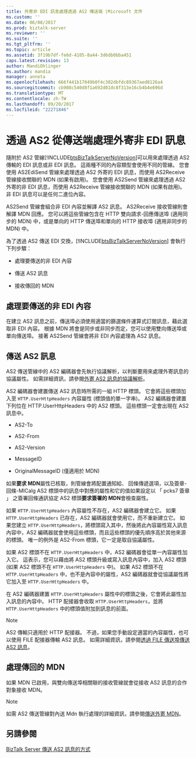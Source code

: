 ```yaml
---
title: 外寄非 EDI 訊息處理透過 AS2 傳送端 |Microsoft 文件
ms.custom: ''
ms.date: 06/08/2017
ms.prod: biztalk-server
ms.reviewer: ''
ms.suite: ''
ms.tgt_pltfrm: ''
ms.topic: article
ms.assetid: 3f19b7df-fe6d-4105-8a44-3d6db0bba451
caps.latest.revision: 13
author: MandiOhlinger
ms.author: mandia
manager: anneta
ms.openlocfilehash: 666f441b17049b0f4c302dbfdc89367aed8126a4
ms.sourcegitcommit: cb908c540d8f1a692d01dc8f313e16cb4b4e696d
ms.translationtype: MT
ms.contentlocale: zh-TW
ms.lasthandoff: 09/20/2017
ms.locfileid: "22271846"
---
```

# <a name="send-side-processing-of-an-outgoing-non-edi-message-over-as2"></a>透過 AS2 從傳送端處理外寄非 EDI 訊息
隨附於 AS2 管線[!INCLUDE[btsBizTalkServerNoVersion](../includes/btsbiztalkservernoversion-md.md)]可以用來處理透過 AS2 傳輸的 EDI 訊息或非 EDI 訊息。 這兩種不同的內容類型會使用不同的管線。 您會使用 AS2EdiSend 管線來處理透過 AS2 外寄的 EDI 訊息，而使用 AS2Receive 管線接收關聯的 MDN (如果有啟用)。 您會使用 AS2Send 管線來處理透過 AS2 外寄的非 EDI 訊息，而使用 AS2Receive 管線接收關聯的 MDN (如果有啟用)。 非 EDI 訊息可以是任何二進位內容。  
  
 AS2Send 管線會組合非 EDI 內容並解譯 AS2 訊息。 AS2Receive 接收管線則會解譯 MDN 回應。 您可以將這些管線包含在 HTTP 雙向請求-回應傳送埠 (適用同步的 MDN) 中，或是單向的 HTTP 傳送埠和單向的 HTTP 接收埠 (適用非同步的 MDN) 中。  
  
 為了透過 AS2 傳送 EDI 交換，[!INCLUDE[btsBizTalkServerNoVersion](../includes/btsbiztalkservernoversion-md.md)] 會執行下列步驟：  
  
-   處理要傳送的非 EDI 內容  
  
-   傳送 AS2 訊息  
  
-   接收傳回的 MDN  
  
## <a name="processing-the-non-edi-payload-for-sending"></a>處理要傳送的非 EDI 內容  
 在建立 AS2 訊息之前，傳送埠必須使用適當的篩選條件運算式訂閱訊息，藉此選取非 EDI 內容。 根據 MDN 將會是同步或非同步而定，您可以使用雙向傳送埠或單向傳送埠。 接著 AS2Send 管線會將非 EDI 內容處理為 AS2 訊息。  
  
## <a name="sending-the-as2-message"></a>傳送 AS2 訊息  
 AS2 傳送管線中的 AS2 編碼器會先執行協議解析，以判斷要用來處理外寄訊息的協議屬性。 如需詳細資訊，請參閱[外寄 AS2 訊息的協議解析](../core/agreement-resolution-for-outgoing-as2-messages.md)。  
  
 AS2 編碼器會建置傳送 AS2 訊息時所需的一組 HTTP 標頭。 它會將這些標頭加入至 `HTTP.UserHttpHeaders` 內容屬性 (標頭值的單一字串)。 AS2 編碼器會建置下列位在 HTTP.UserHttpHeaders 中的 AS2 標頭。 這些標頭一定會出現在 AS2 訊息中。  
  
-   AS2-To  
  
-   AS2-From  
  
-   AS2-Version  
  
-   MessageID  
  
-   OriginalMessageID (僅適用於 MDN)  
  
 如果**要求 MDN**屬性已核取，則管線會將配置通知給、 回條傳遞選項，以及簽章-回條-MICalg AS2 標頭中的訊息中對應的屬性和它的值如果設定以 「 pcks7 簽章 」 之簽署回條通訊協定 AS2 標頭**要求簽署的 MDN**會檢查屬性。  
  
 如果 `HTTP.UserHttpHeaders` 內容屬性不存在，AS2 編碼器會建立它。 如果 `HTTP.UserHttpHeaders` 已存在，AS2 編碼器就會使用它，而不重新建立它。 如果您建立 `HTTP.UserHttpHeaders`，將標頭寫入其中，然後將此內容屬性寫入訊息內容中，AS2 編碼器就會使用這些標頭，而且這些標頭的優先順序高於其他來源的標頭。 唯一的例外是 AS2-From 標頭，它一定是取自協議屬性。  
  
 如果 AS2 標頭不在 `HTTP.UserHttpHeaders` 中，AS2 編碼器會從單一內容屬性加入它。 這表示，您可以藉由將 AS2 標頭升級或寫入訊息內容中，加入 AS2 標頭 (如果 AS2 標頭不在 `HTTP.UserHttpHeaders` 中)。 如果 AS2 標頭不在 `HTTP.UserHttpHeaders` 中，也不是內容中的屬性，AS2 編碼器就會從協議屬性將它加入至 `HTTP.UserHttpHeaders` 中。  
  
 在 AS2 編碼器建置 `HTTP.UserHttpHeaders` 屬性中的標頭之後，它會將此屬性加入訊息的內容中。 HTTP 配接器會收取 `HTTP.UserHttpHeaders`，並將 `HTTP.UserHttpHeaders` 中的標頭值附加到訊息的前面。  
  
> [!NOTE]
>  AS2 傳輸只適用於 HTTP 配接器。 不過，如果您手動設定適當的內容屬性，也可以使用 FILE 配接器傳輸 AS2 訊息。 如需詳細資訊，請參閱[透過 FILE 傳送埠傳送 AS2 訊息](../core/sending-an-as2-message-over-a-file-send-port.md)。  
  
## <a name="processing-the-returned-mdn"></a>處理傳回的 MDN  
 如果 MDN 已啟用，與雙向傳送埠相關聯的接收管線就會從接收 AS2 訊息的合作對象接收 MDN。  
  
> [!NOTE]
>  如需 AS2 傳送管線對內送 Mdn 執行處理的詳細資訊，請參閱[傳送外寄 MDN](../core/sending-an-outgoing-mdn.md)。  
  
## <a name="see-also"></a>另請參閱  
 [BizTalk Server 傳送 AS2 訊息的方式](../core/how-biztalk-server-sends-as2-messages.md)